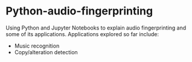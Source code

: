 # Python-audio-fingerprinting
Using Python and Jupyter Notebooks to explain audio fingerprinting and some of its applications. Applications explored so far include:
- Music recognition
- Copy/alteration detection
